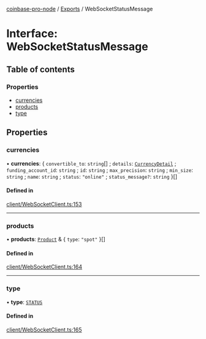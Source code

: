 [coinbase-pro-node](../README.md) / [Exports](../modules.md) / WebSocketStatusMessage

# Interface: WebSocketStatusMessage

## Table of contents

### Properties

- [currencies](WebSocketStatusMessage.md#currencies)
- [products](WebSocketStatusMessage.md#products)
- [type](WebSocketStatusMessage.md#type)

## Properties

### currencies

• **currencies**: { `convertible_to`: `string`[] ; `details`: [`CurrencyDetail`](CurrencyDetail.md) ; `funding_account_id`: `string` ; `id`: `string` ; `max_precision`: `string` ; `min_size`: `string` ; `name`: `string` ; `status`: `"online"` ; `status_message?`: `string` }[]

#### Defined in

[client/WebSocketClient.ts:153](https://github.com/bennycode/coinbase-pro-node/blob/48475f6/src/client/WebSocketClient.ts#L153)

---

### products

• **products**: [`Product`](Product.md) & { `type`: `"spot"` }[]

#### Defined in

[client/WebSocketClient.ts:164](https://github.com/bennycode/coinbase-pro-node/blob/48475f6/src/client/WebSocketClient.ts#L164)

---

### type

• **type**: [`STATUS`](../enums/WebSocketResponseType.md#status)

#### Defined in

[client/WebSocketClient.ts:165](https://github.com/bennycode/coinbase-pro-node/blob/48475f6/src/client/WebSocketClient.ts#L165)
